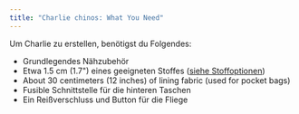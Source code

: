 ```yaml
---
title: "Charlie chinos: What You Need"
---
```


Um Charlie zu erstellen, benötigst du Folgendes:

- Grundlegendes Nähzubehör
- Etwa 1.5 cm (1.7") eines geeigneten Stoffes ([siehe Stoffoptionen](/docs/patterns/charlie/fabric))
- About 30 centimeters (12 inches) of lining fabric (used for pocket bags)
- Fusible Schnittstelle für die hinteren Taschen
- Ein Reißverschluss und Button für die Fliege

